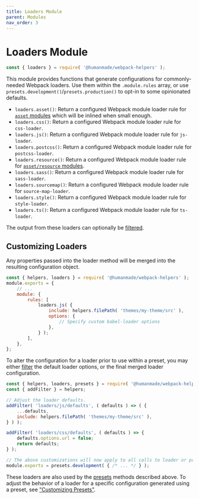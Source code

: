 ```yaml
---
title: Loaders Module
parent: Modules
nav_order: 3
---
```


# Loaders Module

```js
const { loaders } = require( '@humanmade/webpack-helpers' );
```

This module provides functions that generate configurations for commonly-needed Webpack loaders. Use them within the `.module.rules` array, or use `presets.development()`/`presets.production()` to opt-in to some opinionated defaults.

- `loaders.asset()`: Return a configured Webpack module loader rule for [`asset` modules](https://webpack.js.org/guides/asset-modules/#inlining-assets) which will be inlined when small enough.
- `loaders.css()`: Return a configured Webpack module loader rule for `css-loader`.
- `loaders.js()`: Return a configured Webpack module loader rule for `js-loader`.
- `loaders.postcss()`: Return a configured Webpack module loader rule for `postcss-loader`.
- `loaders.resource()`: Return a configured Webpack module loader rule for [`asset/resource` modules](https://webpack.js.org/guides/asset-modules/#resource-assets).
- `loaders.sass()`: Return a configured Webpack module loader rule for `sass-loader`.
- `loaders.sourcemap()`: Return a configured Webpack module loader rule for `source-map-loader`.
- `loaders.style()`: Return a configured Webpack module loader rule for `style-loader`.
- `loaders.ts()`: Return a configured Webpack module loader rule for `ts-loader`.

The output from these loaders can optionally be [filtered](https://humanmade.github.io/webpack-helpers/reference/hooks.html).

## Customizing Loaders

Any properties passed into the loader method will be merged into the resulting configuration object.

```js
const { helpers, loaders } = require( '@humanmade/webpack-helpers' );
module.exports = {
	// ...
	module: {
		rules: [
			loaders.js( {
				include: helpers.filePath( 'themes/my-theme/src' ),
				options: {
					// Specify custom babel-loader options
				},
			} );
		],
	},
};
```

To alter the configuration for a loader prior to use within a preset, you may either [filter](https://humanmade.github.io/webpack-helpers/reference/hooks.html) the default loader options, or the final merged loader configuration.

```js
const { helpers, loaders, presets } = require( '@humanmade/webpack-helpers' );
const { addFilter } = helpers;

// Adjust the loader defaults.
addFilter( 'loaders/js/defaults', ( defaults ) => ( {
	...defaults,
	include: helpers.filePath( 'themes/my-theme/src' ),
} ) );

addFilter( 'loaders/css/defaults', ( defaults ) => {
	defaults.options.url = false;
	return defaults;
} );

// The above customizations will now apply to all calls to loader or preset factories.
module.exports = presets.development( { /* ... */ } );
```

These loaders are also used by the [presets](https://humanmade.github.io/webpack-helpers/modules/presets.html) methods described above. To adjust the behavior of a loader for a specific configuration generated using a preset, see ["Customizing Presets"](https://humanmade.github.io/webpack-helpers/modules/presets.html#customizing-presets).
